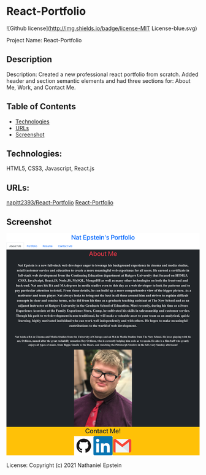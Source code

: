 # React-Portfolio 
![Github license](http://img.shields.io/badge/license-MIT License-blue.svg)

Project Name: React-Portfolio





## Description
Description: Created a new professional react portfolio from scratch. Added header and section semantic elements and had three sections for: About Me, Work, and Contact Me. 


## Table of Contents
 * [Technologies](#technologies)
 * [URLs](#urls)
 * [Screenshot](#screenshot)




## Technologies: 
HTML5, CSS3, Javascript, React.js




## URLs: 

[napitt2393/React-Portfolio](https://github.com/natpitt2393/React-Portfolio)
[React-Portfolio](https://natpitt2393.github.io/React-Portfolio/) 

## Screenshot

![React-Portfolio](./src/components/images/REACT.png)

License:
Copyright (c) 2021 Nathaniel Epstein
